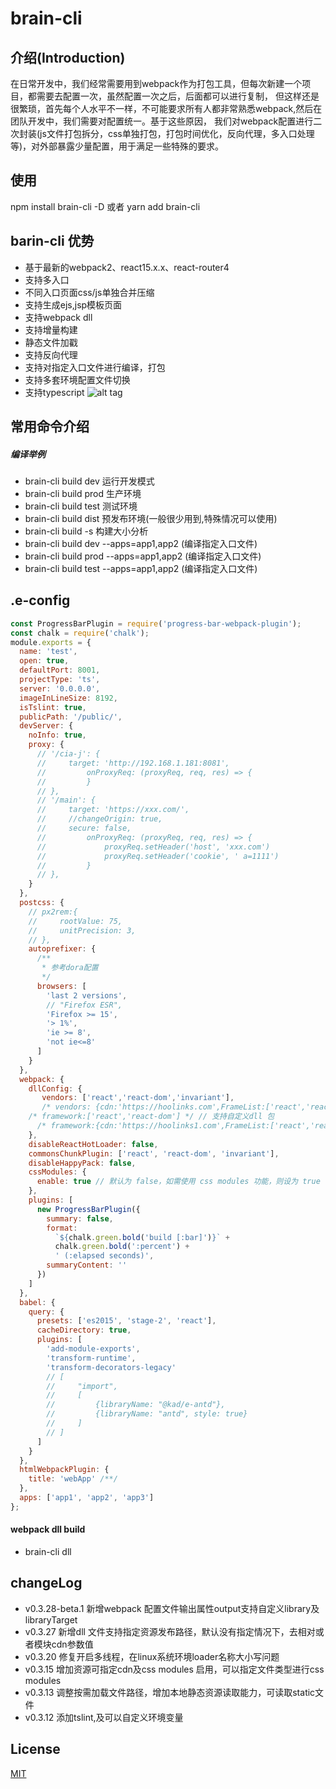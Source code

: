 # brain-cli

## 介绍(Introduction)
在日常开发中，我们经常需要用到webpack作为打包工具，但每次新建一个项目，都需要去配置一次，虽然配置一次之后，后面都可以进行复制，
但这样还是很繁琐，首先每个人水平不一样，不可能要求所有人都非常熟悉webpack,然后在团队开发中，我们需要对配置统一。基于这些原因，
我们对webpack配置进行二次封装(js文件打包拆分，css单独打包，打包时间优化，反向代理，多入口处理等)，对外部暴露少量配置，用于满足一些特殊的要求。

## 使用
 npm install brain-cli -D 或者 yarn add brain-cli

## barin-cli 优势
- 基于最新的webpack2、react15.x.x、react-router4
- 支持多入口
- 不同入口页面css/js单独合并压缩
- 支持生成ejs,jsp模板页面
- 支持webpack dll
- 支持增量构建
- 静态文件加戳
- 支持反向代理
- 支持对指定入口文件进行编译，打包
- 支持多套环境配置文件切换
- 支持typescript
![alt tag](/gif/WX20170607-095219@2x.png)

## 常用命令介绍

##### 编译举例
- brain-cli build dev 运行开发模式
- brain-cli build prod 生产环境
- brain-cli build test 测试环境
- brain-cli build dist 预发布环境(一般很少用到,特殊情况可以使用)
- brain-cli build -s 构建大小分析
- brain-cli build dev --apps=app1,app2 (编译指定入口文件)
- brain-cli build prod --apps=app1,app2 (编译指定入口文件)
- brain-cli build test --apps=app1,app2 (编译指定入口文件)

## .e-config
```js
const ProgressBarPlugin = require('progress-bar-webpack-plugin');
const chalk = require('chalk');
module.exports = {
  name: 'test',
  open: true,
  defaultPort: 8001,
  projectType: 'ts',
  server: '0.0.0.0',
  imageInLineSize: 8192,
  isTslint: true,
  publicPath: '/public/',
  devServer: {
    noInfo: true,
    proxy: {
      // '/cia-j': {
      //     target: 'http://192.168.1.181:8081',
      //         onProxyReq: (proxyReq, req, res) => {
      //         }
      // },
      // '/main': {
      //     target: 'https://xxx.com/',
      //     //changeOrigin: true,
      //     secure: false,
      //         onProxyReq: (proxyReq, req, res) => {
      //             proxyReq.setHeader('host', 'xxx.com')
      //             proxyReq.setHeader('cookie', ' a=1111')
      //         }
      // },
    }
  },
  postcss: {
    // px2rem:{
    //     rootValue: 75,
    //     unitPrecision: 3,
    // },
    autoprefixer: {
      /**
       * 参考dora配置
       */
      browsers: [
        'last 2 versions',
        // "Firefox ESR",
        'Firefox >= 15',
        '> 1%',
        'ie >= 8',
        'not ie<=8'
      ]
    }
  },
  webpack: {
    dllConfig: {
       vendors: ['react','react-dom','invariant'],
       /* vendors: {cdn:'https://hoolinks.com',FrameList:['react','react-dom','invariant']}, */
    /* framework:['react','react-dom'] */ // 支持自定义dll 包
      /* framework:{cdn:'https://hoolinks1.com',FrameList:['react','react-dom']} */
    },
    disableReactHotLoader: false,
    commonsChunkPlugin: ['react', 'react-dom', 'invariant'],
    disableHappyPack: false,
    cssModules: {
      enable: true // 默认为 false，如需使用 css modules 功能，则设为 true
    },
    plugins: [
      new ProgressBarPlugin({
        summary: false,
        format:
          `${chalk.green.bold('build [:bar]')}` +
          chalk.green.bold(':percent') +
          ' (:elapsed seconds)',
        summaryContent: ''
      })
    ]
  },
  babel: {
    query: {
      presets: ['es2015', 'stage-2', 'react'],
      cacheDirectory: true,
      plugins: [
        'add-module-exports',
        'transform-runtime',
        'transform-decorators-legacy'
        // [
        //     "import",
        //     [
        //         {libraryName: "@kad/e-antd"},
        //         {libraryName: "antd", style: true}
        //     ]
        // ]
      ]
    }
  },
  htmlWebpackPlugin: {
    title: 'webApp' /**/
  },
  apps: ['app1', 'app2', 'app3']
};
```
#### webpack dll build
- brain-cli dll

## changeLog
- v0.3.28-beta.1  新增webpack 配置文件输出属性output支持自定义library及libraryTarget
- v0.3.27 新增dll 文件支持指定资源发布路径，默认没有指定情况下，去相对或者模块cdn参数值
- v0.3.20 修复开启多线程，在linux系统环境loader名称大小写问题
- v0.3.15 增加资源可指定cdn及css modules 启用，可以指定文件类型进行css modules
- v0.3.13 调整按需加载文件路径，增加本地静态资源读取能力，可读取static文件
- v0.3.12 添加tslint,及可以自定义环境变量
## License
[MIT](LICENSE)





